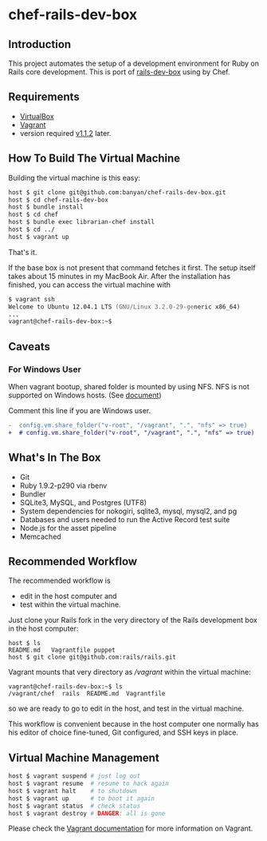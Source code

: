 # chef-rails-dev-box

## Introduction

This project automates the setup of a development environment for Ruby on Rails core development.
This is port of [rails-dev-box](https://github.com/rails/rails-dev-box) using by Chef.

## Requirements

* [VirtualBox](https://www.virtualbox.org)
* [Vagrant](http://vagrantup.com)
 * version required [v1.1.2](http://downloads.vagrantup.com/tags/v1.1.2) later.

## How To Build The Virtual Machine

Building the virtual machine is this easy:

```zsh
host $ git clone git@github.com:banyan/chef-rails-dev-box.git
host $ cd chef-rails-dev-box
host $ bundle install
host $ cd chef
host $ bundle exec librarian-chef install
host $ cd ../
host $ vagrant up
```

That's it.

If the base box is not present that command fetches it first. The setup itself takes about 15 minutes in my MacBook Air. After the installation has finished, you can access the virtual machine with

```zsh
$ vagrant ssh
Welcome to Ubuntu 12.04.1 LTS (GNU/Linux 3.2.0-29-generic x86_64)
...
vagrant@chef-rails-dev-box:~$
```

## Caveats

### For Windows User

When vagrant bootup, shared folder is mounted by using NFS.
NFS is not supported on Windows hosts. (See [document](http://docs-v1.vagrantup.com/v1/docs/nfs.html))

Comment this line if you are Windows user.

```diff
-  config.vm.share_folder("v-root", "/vagrant", ".", "nfs" => true)
+  # config.vm.share_folder("v-root", "/vagrant", ".", "nfs" => true)
```

## What's In The Box

* Git
* Ruby 1.9.2-p290 via rbenv
* Bundler
* SQLite3, MySQL, and Postgres (UTF8)
* System dependencies for nokogiri, sqlite3, mysql, mysql2, and pg
* Databases and users needed to run the Active Record test suite
* Node.js for the asset pipeline
* Memcached

## Recommended Workflow

The recommended workflow is

* edit in the host computer and
* test within the virtual machine.

Just clone your Rails fork in the very directory of the Rails development box in the host computer:

```
host $ ls
README.md   Vagrantfile puppet
host $ git clone git@github.com:rails/rails.git
```

Vagrant mounts that very directory as _/vagrant_ within the virtual machine:

```
vagrant@chef-rails-dev-box:~$ ls
/vagrant/chef  rails  README.md  Vagrantfile
```

so we are ready to go to edit in the host, and test in the virtual machine.

This workflow is convenient because in the host computer one normally has his editor of choice fine-tuned, Git configured, and SSH keys in place.

## Virtual Machine Management

```zsh
host $ vagrant suspend # just log out
host $ vagrant resume  # resume to hack again
host $ vagrant halt    # to shutdown
host $ vagrant up      # to boot it again
host $ vagrant status  # check status
host $ vagrant destroy # DANGER: all is gone
```

Please check the [Vagrant documentation](http://vagrantup.com/v1/docs/index.html) for more information on Vagrant.

